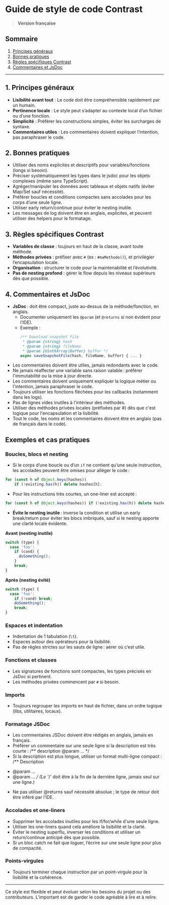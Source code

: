 # Guide de style de code Contrast

> **Version française**

## Sommaire
1. [Principes généraux](#principes-généraux)
2. [Bonnes pratiques](#bonnes-pratiques)
3. [Règles spécifiques Contrast](#règles-spécifiques-contrast)
4. [Commentaires et JsDoc](#commentaires-et-jsdoc)

---

## 1. Principes généraux
- **Lisibilité avant tout** : Le code doit être compréhensible rapidement par un humain.
- **Pertinence locale** : Le style peut s’adapter au contexte local d’un fichier ou d’une fonction.
- **Simplicité** : Préférer les constructions simples, éviter les surcharges de syntaxe.
- **Commentaires utiles** : Les commentaires doivent expliquer l’intention, pas paraphraser le code.

## 2. Bonnes pratiques
- Utiliser des noms explicites et descriptifs pour variables/fonctions (longs si besoin).
- Préciser systématiquement les types dans le jsdoc pour les objets complexes (même sans TypeScript).
- Agréger/manipuler les données avec tableaux et objets natifs (éviter Map/Set sauf nécessité).
- Préférer boucles et conditions compactes sans accolades pour les corps d’une seule ligne.
- Utiliser early return/continue pour éviter le nesting inutile.
- Les messages de log doivent être en anglais, explicites, et peuvent utiliser des helpers pour le formatage.

## 3. Règles spécifiques Contrast
- **Variables de classe** : toujours en haut de la classe, avant toute méthode.
- **Méthodes privées** : préfixer avec `#` (ex : `#maMethode()`), et privilégier l’encapsulation locale.
- **Organisation** : structurer le code pour la maintenabilité et l’évolutivité.
- **Pas de nesting profond** : gérer le flow depuis les niveaux supérieurs dès que possible.

## 4. Commentaires et JsDoc
- **JsDoc** : doit être compact, juste au-dessus de la méthode/fonction, en anglais.
  - Documenter uniquement les `@param` (et `@returns` si non évident pour l’IDE).
  - Exemple :
    ```js
    /** Download snapshot file
     * @param {string} hash
     * @param {string} fileName
     * @param {Uint8Array|Buffer} buffer */
    async saveSnapshotFile(hash, fileName, buffer) { ... }
    ```
- Les commentaires doivent être utiles, jamais redondants avec le code.
- Ne jamais réaffecter une variable sans raison valable : préférer l'immutabilité ou la mise à jour directe.
- Les commentaires doivent uniquement expliquer la logique métier ou l'intention, jamais paraphraser le code.
- Toujours utiliser les fonctions fléchées pour les callbacks (notamment dans les logs).
- Pas de lignes vides inutiles à l'intérieur des méthodes.
- Utiliser des méthodes privées locales (préfixées par #) dès que c'est logique pour l'encapsulation et la lisibilité.
- Tout le code, les noms et les commentaires doivent être en anglais (pas de français dans le code).

## Exemples et cas pratiques

### Boucles, blocs et nesting
- Si le corps d’une boucle ou d’un `if` ne contient qu’une seule instruction, les accolades peuvent être omises pour alléger le code :

```js
for (const h of Object.keys(hashes))
    if (!existing.has(h)) delete hashes[h];
```

- Pour les instructions très courtes, un one-liner est accepté :

```js
for (const h of Object.keys(hashes)) if (!existing.has(h)) delete hashes[h];
```

- **Évite le nesting inutile** : inverse la condition et utilise un early break/return pour éviter les blocs imbriqués, sauf si le nesting apporte une clarté locale évidente.

**Avant (nesting inutile)**
```js
switch (type) {
  case 'foo':
    if (cond) {
      doSomething();
    }
    break;
}
```
**Après (nesting évité)**
```js
switch (type) {
  case 'foo':
    if (!cond) break;
    doSomething();
    break;
}
```

### Espaces et indentation
- Indentation de 1 tabulation (`\t`).
- Espaces autour des opérateurs pour la lisibilité.
- Pas de règles strictes sur les sauts de ligne : aérer où c’est utile.

### Fonctions et classes
- Les signatures de fonctions sont compactes, les types précisés en JsDoc si pertinent.
- Les méthodes privées commencent par `#` si besoin.

### Imports
- Toujours regrouper les imports en haut de fichier, dans un ordre logique (libs, utilitaires, locaux).

### Formatage JSDoc
- Les commentaires JSDoc doivent être rédigés en anglais, jamais en français.
- Préférer un commentaire sur une seule ligne si la description est très courte : /** description @param ... */
- Si la description est plus longue, utiliser un format multi-ligne compact :
/** Description
 * @param ...
 * @param ... */
  (Le '*/' doit être à la fin de la dernière ligne, jamais seul sur une ligne.)
- Ne pas utiliser @returns sauf nécessité absolue ; le type de retour doit être inféré par l’IDE.

### Accolades et one-liners
- Supprimer les accolades inutiles pour les if/for/while d'une seule ligne.
- Utiliser les one-liners quand cela améliore la lisibilité et la clarté.
- Éviter le nesting superflu, inverser les conditions et utiliser un return/continue anticipé dès que possible.
- Si un bloc catch ne fait que loguer, l’écrire sur une seule ligne pour plus de compacité.

### Points-virgules
- Toujours terminer chaque instruction par un point-virgule pour la lisibilité et la cohérence.

---

Ce style est flexible et peut évoluer selon les besoins du projet ou des contributeurs. L’important est de garder le code agréable à lire et à relire.
